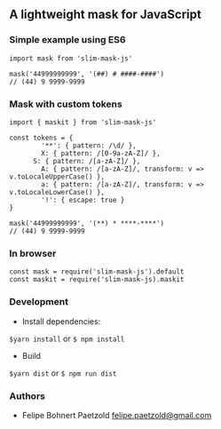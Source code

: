 ## A lightweight mask for JavaScript

### Simple example using ES6

```
import mask from 'slim-mask-js'

mask('44999999999', '(##) # ####-####')
// (44) 9 9999-9999
```

### Mask with custom tokens

```
import { maskit } from 'slim-mask-js'

const tokens = {
	    '**': { pattern: /\d/ },
	    X: { pattern: /[0-9a-zA-Z]/ },
      S: { pattern: /[a-zA-Z]/ },
	    A: { pattern: /[a-zA-Z]/, transform: v => v.toLocaleUpperCase() },
	    a: { pattern: /[a-zA-Z]/, transform: v => v.toLocaleLowerCase() },
	    '!': { escape: true }
}

mask('44999999999', '(**) * ****-****')
// (44) 9 9999-9999
```

### In browser

```
const mask = require('slim-mask-js').default
const maskit = require('slim-mask-js).maskit
```

### Development

- Install dependencies:

`$yarn install` or `$ npm install`

- Build

`$yarn dist` or `$ npm run dist`

### Authors

- Felipe Bohnert Paetzold <felipe.paetzold@gmail.com>
